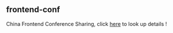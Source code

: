## frontend-conf

China Frontend Conference Sharing, click [here](https://github.com/yunxiange/frontend-conf/guide.md) to look up details !
